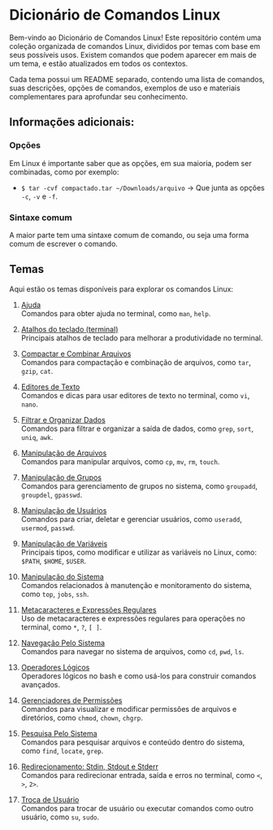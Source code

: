 # Dicionário de Comandos Linux
Bem-vindo ao Dicionário de Comandos Linux! Este repositório contém uma coleção organizada de comandos Linux, divididos por temas com base em seus possíveis usos. Existem comandos que podem aparecer em mais de um tema, e estão atualizados em todos os contextos.

Cada tema possui um README separado, contendo uma lista de comandos, suas descrições, opções de comandos, exemplos de uso e materiais complementares para aprofundar seu conhecimento.

## Informações adicionais:
### Opções
Em Linux é importante saber que as opções, em sua maioria, podem ser combinadas, como por exemplo:
- `$ tar -cvf compactado.tar ~/Downloads/arquivo` → Que junta as opções `-c`, `-v` e `-f`.

### Sintaxe comum
A maior parte tem uma sintaxe comum de comando, ou seja uma forma comum de escrever o comando.

## Temas
Aqui estão os temas disponíveis para explorar os comandos Linux:

1. [Ajuda](./Ajuda/README.md)  
   Comandos para obter ajuda no terminal, como `man`, `help`.

2. [Atalhos do teclado (terminal)](./AtalhosTeclado/README.md)  
   Principais atalhos de teclado para melhorar a produtividade no terminal.

3. [Compactar e Combinar Arquivos](./Compactar|Combinar/README.md)  
   Comandos para compactação e combinação de arquivos, como `tar`, `gzip`, `cat`.

4. [Editores de Texto](./EditoresDeTexto/README.md)  
   Comandos e dicas para usar editores de texto no terminal, como `vi`, `nano`.

5. [Filtrar e Organizar Dados](./Filtrar|Organizar/README.md)  
   Comandos para filtrar e organizar a saída de dados, como `grep`, `sort`, `uniq`, `awk`.

6. [Manipulação de Arquivos](./ManipulaçãoDeArquivos/README.md)  
   Comandos para manipular arquivos, como `cp`, `mv`, `rm`, `touch`.

7. [Manipulação de Grupos](./ManipulaçãoDeGrupos/README.md)  
   Comandos para gerenciamento de grupos no sistema, como `groupadd`, `groupdel`, `gpasswd`.

8. [Manipulação de Usuários](./ManipulaçãoDeUsuários/README.md)  
   Comandos para criar, deletar e gerenciar usuários, como `useradd`, `usermod`, `passwd`.

9. [Manipulação de Variáveis](./ManipulaçãoDeVariaveis/README.md)  
   Principais tipos, como modificar e utilizar as variáveis no Linux, como: `$PATH`, `$HOME`, `$USER`.

10. [Manipulação do Sistema](./ManipulaçãoDoSistema/README.md)  
    Comandos relacionados à manutenção e monitoramento do sistema, como `top`, `jobs`, `ssh`.

11. [Metacaracteres e Expressões Regulares](./MetaCaractere/README.md)  
    Uso de metacaracteres e expressões regulares para operações no terminal, como `*`, `?`, `[ ]`.

12. [Navegação Pelo Sistema](./NavegaçãoPeloSistema/README.md)  
    Comandos para navegar no sistema de arquivos, como `cd`, `pwd`, `ls`.

13. [Operadores Lógicos](./OperadoresLógicos/README.md)  
    Operadores lógicos no bash e como usá-los para construir comandos avançados.

14. [Gerenciadores de Permissões](./Permissões/README.md)  
    Comandos para visualizar e modificar permissões de arquivos e diretórios, como `chmod`, `chown`, `chgrp`.

15. [Pesquisa Pelo Sistema](./PesquisaPeloSistema/README.md)  
    Comandos para pesquisar arquivos e conteúdo dentro do sistema, como `find`, `locate`, `grep`.

16. [Redirecionamento: Stdin, Stdout e Stderr](./Stdin|Stdout|Stderr/README.md)  
    Comandos para redirecionar entrada, saída e erros no terminal, como `<`, `>`, `2>`.

17. [Troca de Usuário](./TrocaDeUsuário/README.md)  
    Comandos para trocar de usuário ou executar comandos como outro usuário, como `su`, `sudo`.
